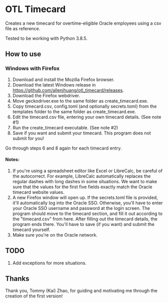 # OTL Timecard
Creates a new timecard for overtime-eligible Oracle employees using a csv file as reference.

Tested to be working with Python 3.8.5.


## How to use
### Windows with Firefox
1. Download and install the Mozilla Firefox browser.
2. Download the latest Windows release in https://github.com/allenjhuang/otl_timecard/releases.
3. Download the Firefox webdriver.
4. Move geckodriver.exe to the same folder as create_timecard.exe.
5. Copy timecard.csv, config.toml (and optionally secrets.toml) from the templates folder to the same folder as create_timecard.exe.
6. Edit the timecard.csv file, entering your own timecard details. (See note #1)
7. Run the create_timecard executable. (See note #2)
8. Save if you want and submit your timecard. This program does not submit for you!

Go through steps 6 and 8 again for each timecard entry.


#### Notes:
1. If you're using a spreadsheet editor like Excel or LibreCalc, be careful of the autocorrect. For example, LibreCalc automatically replaces the regular dashes with long dashes in some situations. We want to make sure that the values for the first five fields exactly match the Oracle timecard website values.
2. A new Firefox window will open up. If the secrets.toml file is provided, it'll automatically log into the Oracle SSO. Otherwise, you'll have to enter your Oracle SSO username and password at the login screen. The program should move to the timecard section, and fill it out according to the "timecard.csv" from here. After filling out the timecard details, the program ends there. You'll have to save (if you want) and submit the timecard yourself.
3. Make sure you're on the Oracle network.


## TODO
1. Add exceptions for more situations.


## Thanks
Thank you, Tommy (Kai) Zhao, for guiding and motivating me through the creation of the first version!
